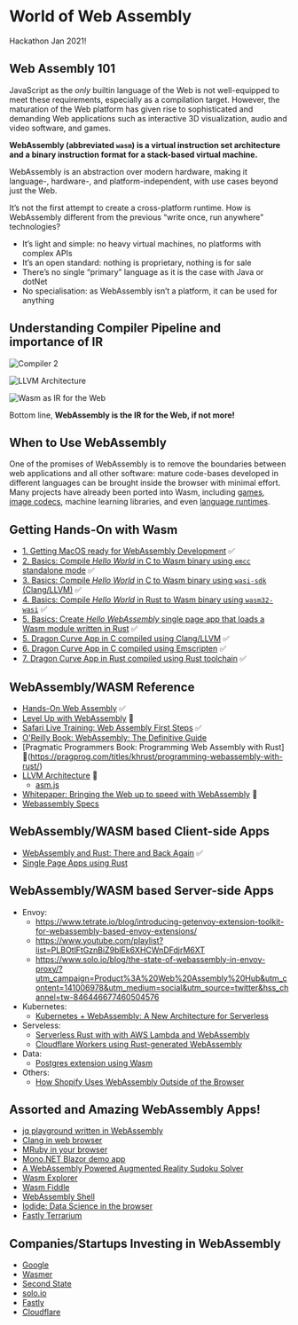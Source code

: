 # World of Web Assembly

Hackathon Jan 2021!

## Web Assembly 101

JavaScript as the _only_ builtin language of the Web is not well-equipped to meet these requirements, especially as a compilation target. However, the maturation of the Web platform has given rise to sophisticated and demanding Web applications such as interactive
3D visualization, audio and video software, and games.

**WebAssembly (abbreviated `wasm`) is a virtual instruction set architecture and a binary instruction format for a stack-based virtual machine.**

WebAssembly is an abstraction over modern hardware, making it language-, hardware-,
and platform-independent, with use cases beyond just the
Web.

It’s not the first attempt to create a cross-platform runtime. How is WebAssembly different from the previous “write once, run anywhere” technologies?

- It’s light and simple: no heavy virtual machines, no platforms with complex APIs
- It’s an open standard: nothing is proprietary, nothing is for sale
- There’s no single “primary” language as it is the case with Java or dotNet
- No specialisation: as WebAssembly isn’t a platform, it can be used for anything

## Understanding Compiler Pipeline and importance of IR

![Compiler 2](https://us-east-1-anand-files.s3.amazonaws.com/compiler-visual-1.png)

![LLVM Architecture](https://us-east-1-anand-files.s3.amazonaws.com/llvm-architecture.png)

![Wasm as IR for the Web](https://us-east-1-anand-files.s3.amazonaws.com/wasm-as-ir.png)

Bottom line, **WebAssembly is the IR for the Web, if not more!**

## When to Use WebAssembly

One of the promises of WebAssembly is to remove the boundaries between web applications and all other software: mature code-bases developed in different languages can be brought inside the browser with minimal effort. Many projects have already been ported into Wasm, including [games](http://wasm.continuation-labs.com/d3demo/), [image codecs](https://squoosh.app/), machine learning libraries, and even [language runtimes](https://ruby.dj/).

## Getting Hands-On with Wasm

- [1. Getting MacOS ready for WebAssembly Development](https://github.com/indrayam/wasm-hackathon/blob/main/nerd-notes/install-wasm-tools.md) ✅
- [2. Basics: Compile _Hello World_ in C to Wasm binary using `emcc` standalone mode](https://github.com/indrayam/wasm-hackathon/blob/main/nerd-notes/hello-world-in-c-emcc.md) ✅
- [3. Basics: Compile _Hello World_ in C to Wasm binary using `wasi-sdk` (Clang/LLVM)](https://github.com/indrayam/wasm-hackathon/blob/main/nerd-notes/hello-world-in-c-wasi-sdk.md) ✅
- [4. Basics: Compile _Hello World_ in Rust to Wasm binary using `wasm32-wasi`](https://github.com/indrayam/wasm-hackathon/blob/main/nerd-notes/hello-world-in-rust.md) ✅
- [5. Basics: Create _Hello WebAssembly_ single page app that loads a Wasm module written in Rust](https://github.com/indrayam/wasm-hackathon/blob/main/nerd-notes/hello-web-in-rust.md) ✅
- [5. Dragon Curve App in C compiled using Clang/LLVM](https://github.com/indrayam/wasm-hackathon/blob/main/nerd-notes/c-to-web-assembly-1.md) ✅
- [6. Dragon Curve App in C compiled using Emscripten](https://github.com/indrayam/wasm-hackathon/blob/main/nerd-notes/c-to-web-assembly-2.md) ✅
- [7. Dragon Curve App in Rust compiled using Rust toolchain](https://github.com/indrayam/wasm-hackathon/blob/main/nerd-notes/rust-to-web-assembly.md) ✅

## WebAssembly/WASM Reference

- [Hands-On Web Assembly](https://evilmartians.com/chronicles/hands-on-webassembly-try-the-basics) ✅
- [Level Up with WebAssembly](https://levelupwasm.com/) 🚧
- [Safari Live Training: Web Assembly First Steps](https://learning.oreilly.com/live-training/courses/webassembly-first-steps/0636920430827/) ✅
- [O'Reilly Book: WebAssembly: The Definitive Guide](https://learning.oreilly.com/library/view/webassembly-the-definitive/9781492089834/ch01.html#wasm_tdg:introduction)
- [Pragmatic Programmers Book: Programming Web Assembly with Rust] 🚧(https://pragprog.com/titles/khrust/programming-webassembly-with-rust/)
- [LLVM Architecture](http://www.aosabook.org/en/llvm.html) 🚧
  - [asm.js](http://asmjs.org/)
- [Whitepaper: Bringing the Web up to speed with WebAssembly](https://dl.acm.org/doi/pdf/10.1145/3062341.3062363) 🚧
- [Webassembly Specs](https://webassembly.org/specs/)

## WebAssembly/WASM based Client-side Apps

- [WebAssembly and Rust: There and Back Again](https://codeburst.io/webassembly-and-rust-there-and-back-again-9ad76f61d616) ✅
- [Single Page Apps using Rust](http://www.sheshbabu.com/posts/rust-wasm-yew-single-page-application/)

## WebAssembly/WASM based Server-side Apps

- Envoy:
  - https://www.tetrate.io/blog/introducing-getenvoy-extension-toolkit-for-webassembly-based-envoy-extensions/
  - https://www.youtube.com/playlist?list=PLBOtlFtGznBiZ9blEk6XHCWnDFdjrM6XT
  - https://www.solo.io/blog/the-state-of-webassembly-in-envoy-proxy/?utm_campaign=Product%3A%20Web%20Assembly%20Hub&utm_content=141006978&utm_medium=social&utm_source=twitter&hss_channel=tw-846446677460504576
- Kubernetes:
  - [Kubernetes + WebAssembly: A New Architecture for Serverless](https://www.youtube.com/watch?v=xgnBvotLgpU)
- Serveless:
  - [Serverless Rust with with AWS Lambda and WebAssembly](https://blog.scottlogic.com/2018/10/18/serverless-rust.html)
  - [Cloudflare Workers using Rust-generated WebAssembly](https://developers.cloudflare.com/workers/tutorials/hello-world-rust)
- Data:
  - [Postgres extension using Wasm](https://medium.com/wasmer/announcing-the-first-postgres-extension-to-run-webassembly-561af2cfcb1)
- Others:
  - [How Shopify Uses WebAssembly Outside of the Browser](https://shopify.engineering/shopify-webassembly?itcat=EngML&itterm=MLPost)

## Assorted and Amazing WebAssembly Apps!

- [jq playground written in WebAssembly](https://www.jqkungfu.com/)
- [Clang in web browser](https://tbfleming.github.io/cib/)
- [MRuby in your browser](https://ruby.dj/)
- [Mono.NET Blazor demo app](https://blazor-demo.github.io/Counter)
- [A WebAssembly Powered Augmented Reality Sudoku Solver](https://blog.scottlogic.com/2020/01/03/webassembly-sudoku-solver.html)
- [Wasm Explorer](http://mbebenita.github.io/WasmExplorer/)
- [Wasm Fiddle](https://wasdk.github.io/WasmFiddle/)
- [WebAssembly Shell](https://webassembly.sh/)
- [Iodide: Data Science in the browser](https://alpha.iodide.io/)
- [Fastly Terrarium](https://wasm.fastlylabs.com/)

## Companies/Startups Investing in WebAssembly

- [Google](https://developers.google.com/web/updates/tags/webassembly)
- [Wasmer](https://wasmer.io/)
- [Second State](https://www.secondstate.io/)
- [solo.io](https://www.solo.io/blog/the-state-of-webassembly-in-envoy-proxy/)
- [Fastly](https://www.fastly.com/blog/how-fastly-and-developer-community-invest-in-webassembly-ecosystem)
- [Cloudflare](https://developers.cloudflare.com/workers/tutorials/hello-world-rust)

